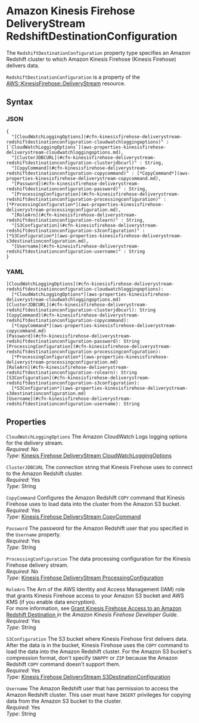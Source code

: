 # Amazon Kinesis Firehose DeliveryStream RedshiftDestinationConfiguration<a name="aws-properties-kinesisfirehose-deliverystream-redshiftdestinationconfiguration"></a>

The `RedshiftDestinationConfiguration` property type specifies an Amazon Redshift cluster to which Amazon Kinesis Firehose \(Kinesis Firehose\) delivers data\.

`RedshiftDestinationConfiguration` is a property of the [AWS::KinesisFirehose::DeliveryStream](aws-resource-kinesisfirehose-deliverystream.md) resource\.

## Syntax<a name="aws-properties-kinesisfirehose-deliverystream-redshiftdestinationconfiguration-syntax"></a>

### JSON<a name="aws-properties-kinesisfirehose-deliverystream-redshiftdestinationconfiguration-syntax.json"></a>

```
{
  "[CloudWatchLoggingOptions](#cfn-kinesisfirehose-deliverystream-redshiftdestinationconfiguration-cloudwatchloggingoptions)" : [`CloudWatchLoggingOptions`](aws-properties-kinesisfirehose-deliverystream-cloudwatchloggingoptions.md),
  "[ClusterJDBCURL](#cfn-kinesisfirehose-deliverystream-redshiftdestinationconfiguration-clusterjdbcurl)" : String,
  "[CopyCommand](#cfn-kinesisfirehose-deliverystream-redshiftdestinationconfiguration-copycommand)" : [*CopyCommand*](aws-properties-kinesisfirehose-deliverystream-copycommand.md),
  "[Password](#cfn-kinesisfirehose-deliverystream-redshiftdestinationconfiguration-password)" : String,
  "[ProcessingConfiguration](#cfn-kinesisfirehose-deliverystream-redshiftdestinationconfiguration-processingconfiguration)" : [*ProcessingConfiguration*](aws-properties-kinesisfirehose-deliverystream-processingconfiguration.md),
  "[RoleArn](#cfn-kinesisfirehose-deliverystream-redshiftdestinationconfiguration-rolearn)" : String,
  "[S3Configuration](#cfn-kinesisfirehose-deliverystream-redshiftdestinationconfiguration-s3configuration)" : [*S3Configuration*](aws-properties-kinesisfirehose-deliverystream-s3destinationconfiguration.md),
  "[Username](#cfn-kinesisfirehose-deliverystream-redshiftdestinationconfiguration-username)" : String
}
```

### YAML<a name="aws-properties-kinesisfirehose-deliverystream-redshiftdestinationconfiguration-syntax.yaml"></a>

```
[CloudWatchLoggingOptions](#cfn-kinesisfirehose-deliverystream-redshiftdestinationconfiguration-cloudwatchloggingoptions):
  [*CloudWatchLoggingOptions*](aws-properties-kinesisfirehose-deliverystream-cloudwatchloggingoptions.md)
[ClusterJDBCURL](#cfn-kinesisfirehose-deliverystream-redshiftdestinationconfiguration-clusterjdbcurl): String
[CopyCommand](#cfn-kinesisfirehose-deliverystream-redshiftdestinationconfiguration-copycommand):
  [*CopyCommand*](aws-properties-kinesisfirehose-deliverystream-copycommand.md)
[Password](#cfn-kinesisfirehose-deliverystream-redshiftdestinationconfiguration-password): String
[ProcessingConfiguration](#cfn-kinesisfirehose-deliverystream-redshiftdestinationconfiguration-processingconfiguration): 
  [*ProcessingConfiguration*](aws-properties-kinesisfirehose-deliverystream-processingconfiguration.md)
[RoleArn](#cfn-kinesisfirehose-deliverystream-redshiftdestinationconfiguration-rolearn): String
[S3Configuration](#cfn-kinesisfirehose-deliverystream-redshiftdestinationconfiguration-s3configuration):
  [*S3Configuration*](aws-properties-kinesisfirehose-deliverystream-s3destinationconfiguration.md)
[Username](#cfn-kinesisfirehose-deliverystream-redshiftdestinationconfiguration-username): String
```

## Properties<a name="aws-properties-kinesisfirehose-deliverystream-redshiftdestinationconfiguration-properties"></a>

`CloudWatchLoggingOptions`  <a name="cfn-kinesisfirehose-deliverystream-redshiftdestinationconfiguration-cloudwatchloggingoptions"></a>
The Amazon CloudWatch Logs logging options for the delivery stream\.  
*Required*: No  
*Type*: [Kinesis Firehose DeliveryStream CloudWatchLoggingOptions](aws-properties-kinesisfirehose-deliverystream-cloudwatchloggingoptions.md)

`ClusterJDBCURL`  <a name="cfn-kinesisfirehose-deliverystream-redshiftdestinationconfiguration-clusterjdbcurl"></a>
The connection string that Kinesis Firehose uses to connect to the Amazon Redshift cluster\.  
*Required*: Yes  
*Type*: String

`CopyCommand`  <a name="cfn-kinesisfirehose-deliverystream-redshiftdestinationconfiguration-copycommand"></a>
Configures the Amazon Redshift `COPY` command that Kinesis Firehose uses to load data into the cluster from the Amazon S3 bucket\.  
*Required*: Yes  
*Type*: [Kinesis Firehose DeliveryStream CopyCommand](aws-properties-kinesisfirehose-deliverystream-copycommand.md)

`Password`  <a name="cfn-kinesisfirehose-deliverystream-redshiftdestinationconfiguration-password"></a>
The password for the Amazon Redshift user that you specified in the `Username` property\.  
*Required*: Yes  
*Type*: String

`ProcessingConfiguration`  <a name="cfn-kinesisfirehose-deliverystream-redshiftdestinationconfiguration-processingconfiguration"></a>
The data processing configuration for the Kinesis Firehose delivery stream\.  
 *Required*: No  
 *Type*: [Kinesis Firehose DeliveryStream ProcessingConfiguration](aws-properties-kinesisfirehose-deliverystream-processingconfiguration.md)

`RoleArn`  <a name="cfn-kinesisfirehose-deliverystream-redshiftdestinationconfiguration-rolearn"></a>
The Arn of the AWS Identity and Access Management \(IAM\) role that grants Kinesis Firehose access to your Amazon S3 bucket and AWS KMS \(if you enable data encryption\)\.  
For more information, see [Grant Kinesis Firehose Access to an Amazon Redshift Destination ](http://docs.aws.amazon.com/firehose/latest/dev/controlling-access.html#using-iam-rs) in the *Amazon Kinesis Firehose Developer Guide*\.  
*Required*: Yes  
*Type*: String

`S3Configuration`  <a name="cfn-kinesisfirehose-deliverystream-redshiftdestinationconfiguration-s3configuration"></a>
The S3 bucket where Kinesis Firehose first delivers data\. After the data is in the bucket, Kinesis Firehose uses the `COPY` command to load the data into the Amazon Redshift cluster\. For the Amazon S3 bucket's compression format, don't specify `SNAPPY` or `ZIP` because the Amazon Redshift `COPY` command doesn't support them\.  
*Required*: Yes  
*Type*: [Kinesis Firehose DeliveryStream S3DestinationConfiguration](aws-properties-kinesisfirehose-deliverystream-s3destinationconfiguration.md)

`Username`  <a name="cfn-kinesisfirehose-deliverystream-redshiftdestinationconfiguration-username"></a>
The Amazon Redshift user that has permission to access the Amazon Redshift cluster\. This user must have `INSERT` privileges for copying data from the Amazon S3 bucket to the cluster\.  
*Required*: Yes  
*Type*: String
